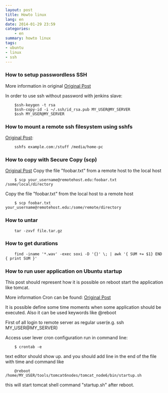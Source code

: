 ```yaml
---
layout: post
title: Howto linux
lang: en
date: 2014-01-29 23:59
categories:
    - en
summary: howto linux
tags:
- ubuntu
- linux
- ssh
---
```


### How to setup passwordless SSH

More information in original [Original Post](http://everydaylht.com/howtos/system-administration/loggin-in-via-ssh-without-a-password/)

In order to use ssh without password with jenkins slave:

```
    $ssh-keygen -t rsa
    $ssh-copy-id -i ~/.ssh/id_rsa.pub MY_USER@MY_SERVER
    $ssh MY_USER@MY_SERVER
```

### How to mount a remote ssh filesystem using sshfs

[Original Post](http://embraceubuntu.com/2005/10/28/how-to-mount-a-remote-ssh-filesystem-using-sshfs/):

```
    sshfs example.com:/stuff /media/home-pc
```


### How to copy with Secure Copy (scp)

[Original Post](http://www.hypexr.org/linux_scp_help.php)
Copy the file "foobar.txt" from a remote host to the local host

```
    $ scp your_username@remotehost.edu:foobar.txt /some/local/directory 
```

Copy the file "foobar.txt" from the local host to a remote host

```
    $ scp foobar.txt your_username@remotehost.edu:/some/remote/directory 
```

### How to untar

```
    tar -zxvf file.tar.gz
```

### How to get durations

```
    find -iname '*.wav' -exec soxi -D '{}' \; | awk '{ SUM += $1} END { print SUM }'  
```



### How to run user application on Ubuntu startup 

This post should represent how it is possible on reboot start the application like tomcat.

More information Cron can be found: [Original Post](http://www.thegeekstuff.com/2009/06/15-practical-crontab-examples/)

It is possible define some time moments when some application should be executed. Also it can be used keywords like @reboot

First of all login to remote server as regular user(e.g. ssh MY_USER@MY_SERVER)

Access user lever cron configuration run in command line:

```
    $ crontab -e
```

text editor should show up. and you should add line in the end of the file with time and command like

```
    @reboot /home/MY_USER/tools/tomcat6nodes/tomcat_node6/bin/startup.sh
```

this will start tomcat shell command "startup.sh" after reboot.
